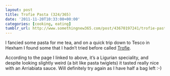 ```yaml
---
layout: post
title: Trofie Pasta (324/365)
date: '2011-11-20T10:33:00+00:00'
categories: [cooking, eating]
tumblr_url: http://www.somethingnew365.com/post/43670197241/trofie-pasta-324365
---
```

I fancied some pasta for me tea, and on a quick trip down to Tesco in Hexham I found some that I hadn’t tried before called [Trofie](http://www.italianstay.com/italyinformation/pasta/trofie.htm).

According to the page I linked to above, it’s a Ligurian speciality, and despite looking slightly weird (a bit like pasta twiglets) it tasted really nice with an Arriabiata sauce. Will definitely try again as I have half a bag left :-)
